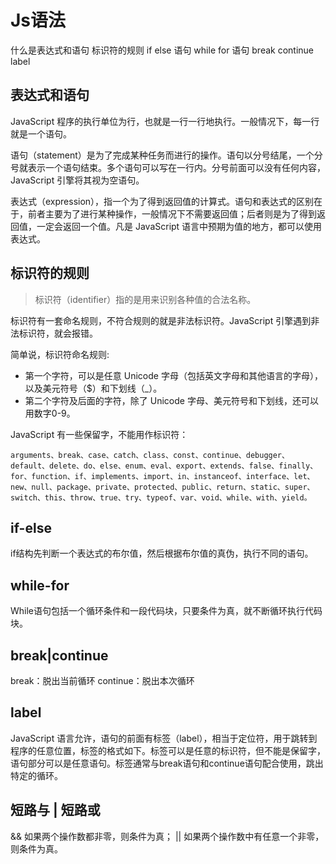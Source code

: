 # Js语法

什么是表达式和语句
标识符的规则
if else 语句
while for 语句
break continue
label
## 表达式和语句

JavaScript 程序的执行单位为行，也就是一行一行地执行。一般情况下，每一行就是一个语句。

语句（statement）是为了完成某种任务而进行的操作。语句以分号结尾，一个分号就表示一个语句结束。多个语句可以写在一行内。分号前面可以没有任何内容，JavaScript 引擎将其视为空语句。

表达式（expression），指一个为了得到返回值的计算式。语句和表达式的区别在于，前者主要为了进行某种操作，一般情况下不需要返回值；后者则是为了得到返回值，一定会返回一个值。凡是 JavaScript 语言中预期为值的地方，都可以使用表达式。

## 标识符的规则

> 标识符（identifier）指的是用来识别各种值的合法名称。

标识符有一套命名规则，不符合规则的就是非法标识符。JavaScript 引擎遇到非法标识符，就会报错。

简单说，标识符命名规则:

- 第一个字符，可以是任意 Unicode 字母（包括英文字母和其他语言的字母），以及美元符号（$）和下划线（_）。
- 第二个字符及后面的字符，除了 Unicode 字母、美元符号和下划线，还可以用数字0-9。

JavaScript 有一些保留字，不能用作标识符：
```
arguments、break、case、catch、class、const、continue、debugger、default、delete、do、else、enum、eval、export、extends、false、finally、for、function、if、implements、import、in、instanceof、interface、let、new、null、package、private、protected、public、return、static、super、switch、this、throw、true、try、typeof、var、void、while、with、yield。
```
## if-else

if结构先判断一个表达式的布尔值，然后根据布尔值的真伪，执行不同的语句。

## while-for

While语句包括一个循环条件和一段代码块，只要条件为真，就不断循环执行代码块。

## break|continue

break：脱出当前循环
continue：脱出本次循环

## label

JavaScript 语言允许，语句的前面有标签（label），相当于定位符，用于跳转到程序的任意位置，标签的格式如下。标签可以是任意的标识符，但不能是保留字，语句部分可以是任意语句。标签通常与break语句和continue语句配合使用，跳出特定的循环。

## 短路与 | 短路或

&& 如果两个操作数都非零，则条件为真；
|| 如果两个操作数中有任意一个非零，则条件为真。    
